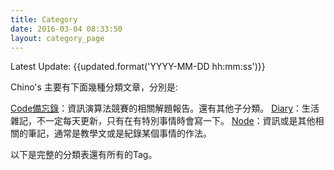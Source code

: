 ```yaml
---
title: Category
date: 2016-03-04 08:33:50
layout: category_page
---
```


Latest Update: {{updated.format('YYYY-MM-DD hh:mm:ss')}}


Chino's 主要有下面幾種分類文章，分別是:

[Code備忘錄](/categories/Code-備忘錄/)：資訊演算法競賽的相關解題報告。還有其他子分類。
[Diary](/categories/Diary/)：生活雜記，不一定每天更新，只有在有特別事情時會寫一下。
[Node](/categories/Node/)：資訊或是其他相關的筆記，通常是教學文或是紀錄某個事情的作法。

以下是完整的分類表還有所有的Tag。
